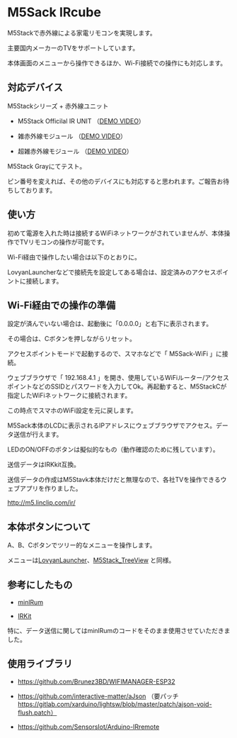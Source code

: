 # M5Sack IRcube

M5Stackで赤外線による家電リモコンを実現します。

主要国内メーカーのTVをサポートしています。

本体画面のメニューから操作できるほか、Wi-Fi接続での操作にも対応します。

## 対応デバイス

M5Stackシリーズ + 赤外線ユニット

* M5Stack Officilal IR UNIT （[DEMO VIDEO](https://www.youtube.com/watch?v=DrlsMsi8R2U)）

* 雑赤外線モジュール （[DEMO VIDEO](https://www.youtube.com/watch?v=6TpuKI1cwZU)）

* 超雑赤外線モジュール （[DEMO VIDEO](https://www.youtube.com/watch?v=v7prP7vNd5k)）

M5Stack Grayにてテスト。

ピン番号を変えれば、その他のデバイスにも対応すると思われます。ご報告お待ちしております。

## 使い方

初めて電源を入れた時は接続するWiFiネットワークがされていませんが、本体操作でTVリモコンの操作が可能です。

Wi-Fi経由で操作したい場合は以下のとおりに。

LovyanLauncherなどで接続先を設定してある場合は、設定済みのアクセスポイントに接続します。

## Wi-Fi経由での操作の準備

設定が済んでいない場合は、起動後に「0.0.0.0」と右下に表示されます。

その場合は、Cボタンを押しながらリセット。

アクセスポイントモードで起動するので、スマホなどで「 M5Sack-WiFi 」に接続。

ウェブブラウザで「 192.168.4.1 」を開き、使用しているWiFiルーター/アクセスポイントなどのSSIDとパスワードを入力してOk。再起動すると、M5StackCが指定したWiFiネットワークに接続されます。

この時点でスマホのWiFi設定を元に戻します。

M5Sack本体のLCDに表示されるIPアドレスにウェブブラウザでアクセス。データ送信が行えます。

LEDのON/OFFのボタンは擬似的なもの（動作確認のために残しています）。

送信データはIRKkit互換。

送信データの作成はM5Stavk本体だけだと無理なので、各社TVを操作できるウェブアプリを作りました。

http://m5.linclip.com/ir/


## 本体ボタンについて

A、B、Cボタンでツリー的なメニューを操作します。

メニューは[LovyanLauncher](https://github.com/lovyan03/M5Stack_LovyanLauncher)、[M5Stack_TreeView](https://github.com/lovyan03/M5Stack_TreeView) と同様。


## 参考にしたもの

* [minlRum](https://github.com/9SQ/minIRum)

* [IRKit](http://getirkit.com/)

特に、データ送信に関してはminlRumのコードをそのまま使用させていただきました。

## 使用ライブラリ

* https://github.com/Brunez3BD/WIFIMANAGER-ESP32

* https://github.com/interactive-matter/aJson （要パッチ https://gitlab.com/xarduino/lightsw/blob/master/patch/ajson-void-flush.patch）

* https://github.com/SensorsIot/Arduino-IRremote


